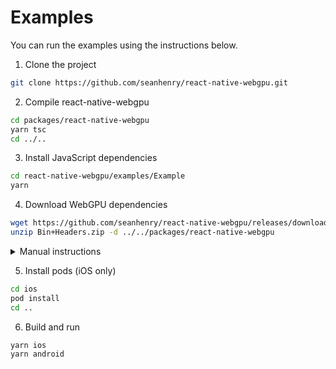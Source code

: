 # Examples

You can run the examples using the instructions below.

1. Clone the project

```bash
git clone https://github.com/seanhenry/react-native-webgpu.git
```

2. Compile react-native-webgpu

```bash
cd packages/react-native-webgpu
yarn tsc
cd ../..
```

3. Install JavaScript dependencies

```bash
cd react-native-webgpu/examples/Example
yarn
```

4. Download WebGPU dependencies

```bash
wget https://github.com/seanhenry/react-native-webgpu/releases/download/v0.0.0/Bin+Headers.zip
unzip Bin+Headers.zip -d ../../packages/react-native-webgpu
```

<details>
<summary>Manual instructions</summary>

- Download `Bin+Headers.zip` from the [release page](https://github.com/seanhenry/react-native-webgpu/releases/tag/v0.0.0).
- Unzip and move the `bin` and `include` folders to `../../packages/react-native-webgpu`
</details>

5. Install pods (iOS only)

```bash
cd ios
pod install
cd ..
```

6. Build and run

```bash
yarn ios
yarn android
```
